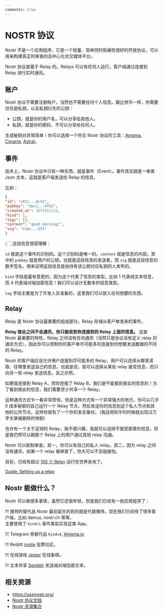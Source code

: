 ```yaml
---
comments: true
---
```


# NOSTR 协议

Nostr 不是一个应用程序，它是一个轻量、简单同时拓展性很好的开放协议，可以用来构建真正的审查的去中心化社交媒体平台。

Nostr 协议是基于 Relay 的。Relays 可以有任何人运行，客户端通过连接到 Relay 进行实时通讯。

## 账户

Nostr 协议不需要注册账户，当然也不需要任何个人信息。跟比特币一样，你需要仅仅是私钥，以及私钥衍生的公钥：

- 公钥，就是你的用户名，可以分享给其他人。
- 私钥，就是你的密码，不可以分享给任何人。

生成秘钥对非常简单！你可以选择一个符合 Nostr 协议的工具：[Anigma](https://anigma.io/), [Coracle](https://coracle.social/), [Astral](https://astral.ninja/)。

## 事件

技术上，Nostr 协议中只有一种东西，就是事件（Event）。事件其实就是一串类 Json 文本，这就是客户端发送给 Relay 的信息。

比如：

``` json
{
"id": "c011...4c43",
"pubkey": "dec1...4fb3",
"created_at": 1671551112,
"kind": 1,
"tags": [],
"content": "good morning!",
"sig": "e1dc...5f1"
}
```

👆🏻 这段信息很容理解：

`id` 就是这个事件的识别码。这个识别码是唯一的。`content` 就是信息的内容。其中的 `pubkey` 就是用户的公钥，也就是这段信息的发送者，而 `sig` 就是这段信息的数字签名，用来证明这段信息是由持有该公钥对应私钥的人发布的。

`kind` 字段是最有意思的，因为这个代表了信息的类型。比如 1 代表纯文本信息，而 4 代表端对端加密信息！我们可以设计无数多的信息类型。

`tag` 字段主要是为了开发人员准备的，这里我们可以放入任何想要的东西。

## Relay

Relay 是 Nostr 协议最重要的组成部分。Relay 存储从客户单发来的事件。

**Relay 彼此之间不会通讯，你只能收到你连接到的 Relay 上面的信息。** 这是 Nostr 最重要的特性，Relay 之间没有任何通讯（当然只是协议没有定义 relay 的通讯方式），因此你可以控制你的客户单尽可能多的连接到你想要发送数据的不同的 Relay。

Nostr 的客户端应该允许用户连接到尽可能多的 Relay，用户可以选择从哪里读取、往哪里发送自己的信息。也就是说，我可以选择从某些 relay 接受信息，而只向另一些 relay 发送信息，反之亦然。

如果我连接到 Relay A，而你连接了 Relay B，我们是不能看到彼此的信息的！为了看到彼此的信息，我们需要至少共享一个 Relay。

这种通讯方式乍一看非常奇怪，但是这种方式有一个非常强大的地方。你可以几乎 0 成本秘密的自己运行一个 Relay 节点，然后发送你的信息到这个私人节点和其他的公共节点。这样你就有了一个你的发言备份。（我适用知乎的时候就出现过万字文章被删除的惨剧）

也许有一个关于足球的 Relay，我不感兴趣，我就可以选择不接受那里的信息，但是我仍然可以跟那个 Relay 上的用户通过其他 relay 沟通。

Nostr 可以抵制审查。其一，你可以有自己的私人 relay。其二，因为 relay 之间没有通讯，如果一个 relay 被审查了，你大可以不去链接他。

目前，已经有超过 [100 个 Relay](https://nostr.watch/) 运行在世界各地了。

[Guide: Setting up a relay](https://usenostr.org/relay.html)

## Nostr 能做什么？

Nostr 可以做很多事情，虽然它还很年轻，但是我们已经有一些应用程序了：

!!! 推特的替代品
    Nostr 最初诞生的目的就是代替推特。现在我们已经有了很多客户端，比如 damus, nostr.ch 等等。  
    主要使用了 `kind=1` 事件类型实现这类 App。

!!! Telegram 带替代品
    `kind=4`, [Anigma.io](https://anigma.io/)

!!! Reddit
    [nvote](https://nvote.co/) 投票社区。

!!! 在线游戏
    [Jester](https://jesterui.github.io/) 在线象棋。

!!! 文本共享
    [Sendstr](https://github.com/vilm3r/sendstr-web) 发送端对端加密文本。

## 相关资源

- <https://usenostr.org/>
- [Nostr 协议文档](https://github.com/nostr-protocol/nips/blob/master/01.md)
- [Nostr 资源集合](https://www.nostr.net/)
